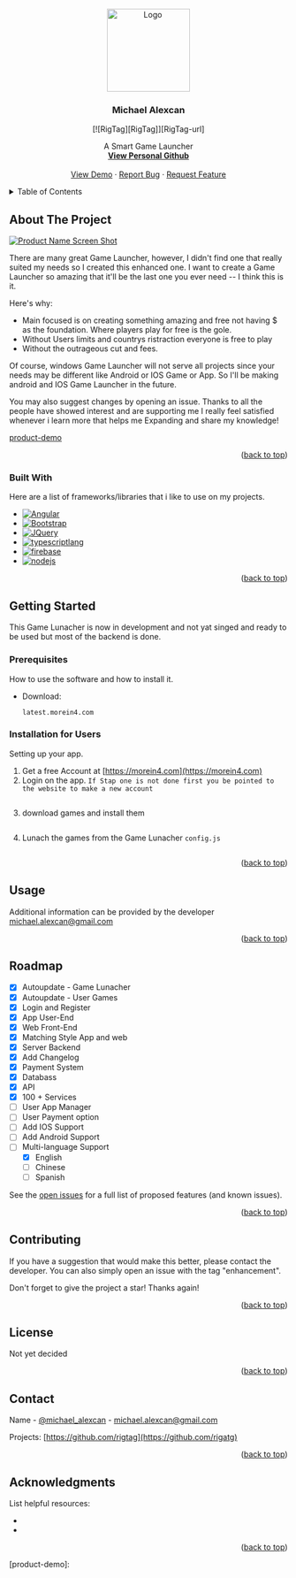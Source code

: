 <!-- PROJECT LOGO -->
<br />
<div align="center">
  <a href="https://github.com/rigtag">
    <img src="https://avatars.githubusercontent.com/u/24999330?s=400&u=3449d44cd6a25224f44f645fc4386e2ed9471958&v=4" alt="Logo" width="150" height="150">
  </a>

  <h3 align="center">Michael Alexcan</h3>
  [![RigTag][RigTag]][RigTag-url]

  <p align="center">
    A Smart Game Launcher
    <br />
    <a href="https://github.com/rigtag"><strong>View Personal Github</strong></a>
    <br />
    <br />
    <a href="morein4.com">View Demo</a>
    ·
    <a href="/issues">Report Bug</a>
    ·
    <a href="/issues">Request Feature</a>
  </p>
</div>



<!-- TABLE OF CONTENTS -->
<details>
  <summary>Table of Contents</summary>
  <ol>
    <li>
      <a href="#about-the-project">About The Project</a>
      <ul>
        <li><a href="#built-with">Built With</a></li>
      </ul>
    </li>
    <li>
      <a href="#getting-started">Getting Started</a>
      <ul>
        <li><a href="#prerequisites">Prerequisites</a></li>
        <li><a href="#installation">Installation</a></li>
      </ul>
    </li>
    
    
    <li><a href="#usage">Usage</a></li>
    <li><a href="#roadmap">Roadmap</a></li>
    <li><a href="#contributing">Contributing</a></li>
    <li><a href="#license">License</a></li>
    <li><a href="#contact">Contact</a></li>
    <li><a href="#acknowledgments">Acknowledgments</a></li>
  </ol>
</details>



<!-- ABOUT THE PROJECT -->
## About The Project

[![Product Name Screen Shot][product-screenshot]](https://morein4.com)

There are many great Game Launcher, however, I didn't find one that really suited my needs so I created this enhanced one. I want to create a Game Launcher so amazing that it'll be the last one you ever need -- I think this is it.

Here's why:
* Main focused is on creating something amazing and free not having $ as the foundation. Where players play for free is the gole.
* Without Users limits and countrys ristraction everyone is free to play
* Without the outrageous cut and fees.

Of course, windows Game Launcher will not serve all projects since your needs may be different like Android or IOS Game or App. So I'll be making android and IOS Game Launcher in the future. 

You may also suggest changes by opening an issue. Thanks to all the people have showed interest and are supporting me
I really feel satisfied whenever i learn more that helps me Expanding and share my knowledge!

[product-demo](https://morein4.com)

<p align="right">(<a href="#readme-top">back to top</a>)</p>



### Built With

Here are a list of frameworks/libraries that i like to use on my projects.


* [![Angular][Angular.io]][Angular-url]
* [![Bootstrap][Bootstrap.com]][Bootstrap-url]
* [![JQuery][JQuery.com]][JQuery-url]
* [![typescriptlang][typescriptlang.org]][typescriptlang-url]
* [![firebase][firebase.org]][firebase-url]
* [![nodejs][nodejs.org]][nodejs-url]


<p align="right">(<a href="#readme-top">back to top</a>)</p>



<!-- GETTING STARTED -->
## Getting Started
This Game Lunacher is now in development and not yat singed and ready to be used but most of the backend is done.


### Prerequisites

How to use the software and how to install it.
* Download: 
  ```url
  latest.morein4.com
  ```

### Installation for Users

Setting up your app.

1. Get a free Account at [https://morein4.com](https://morein4.com)
2. Login on the app. `If Stap one is not done first you be pointed to the website to make a new account`
   ```txt
   
   ```
3. download games and install them
   ```txt
   
   ```
4. Lunach the games from the Game Lunacher `config.js`
   ```txt
   
   ```

<p align="right">(<a href="#readme-top">back to top</a>)</p>



<!-- USAGE EXAMPLES -->
## Usage

Additional information can be provided by the developer michael.alexcan@gmail.com

<p align="right">(<a href="#readme-top">back to top</a>)</p>



<!-- ROADMAP -->
## Roadmap
- [x] Autoupdate - Game Lunacher
- [x] Autoupdate - User Games
- [x] Login and Register
- [x] App User-End
- [x] Web Front-End
- [x] Matching Style App and web
- [x] Server Backend
- [x] Add Changelog
- [x] Payment System
- [x] Databass
- [x] API
- [x] 100 + Services
- [ ] User App Manager 
- [ ] User Payment option
- [ ] Add IOS Support
- [ ] Add Android Support
- [ ] Multi-language Support
    - [x] English
    - [ ] Chinese
    - [ ] Spanish

See the [open issues](/issues) for a full list of proposed features (and known issues).

<p align="right">(<a href="#readme-top">back to top</a>)</p>



<!-- CONTRIBUTING -->
## Contributing

If you have a suggestion that would make this better, please contact the developer. You can also simply open an issue with the tag "enhancement".

Don't forget to give the project a star! Thanks again!

<p align="right">(<a href="#readme-top">back to top</a>)</p>



<!-- LICENSE -->
## License

Not yet decided

<p align="right">(<a href="#readme-top">back to top</a>)</p>



<!-- CONTACT -->
## Contact

Name - [@michael_alexcan](https://twitter.com/michael_alexcan) - michael.alexcan@gmail.com

Projects: [https://github.com/rigtag](https://github.com/rigatg)

<p align="right">(<a href="#readme-top">back to top</a>)</p>



<!-- ACKNOWLEDGMENTS -->
## Acknowledgments

List helpful resources:

* 
* 

<p align="right">(<a href="#readme-top">back to top</a>)</p>



<!-- MARKDOWN LINKS & IMAGES -->
<!-- https://www.markdownguide.org/basic-syntax/#reference-style-links -->

[product-screenshot]: https://morein4.com/assets/params/images/banners/Morein4_Banner.png


[RigTag]: https://img.shields.io/badge/RigTag-Michael%20Alexcan-green
[RigTag-url]: https://github.com/rigtag
[Angular.io]: https://img.shields.io/badge/Angular-DD0031?style=for-the-badge&logo=angular&logoColor=white
[Angular-url]: https://angular.io/
[Bootstrap.com]: https://img.shields.io/badge/Bootstrap-563D7C?style=for-the-badge&logo=bootstrap&logoColor=white
[Bootstrap-url]: https://getbootstrap.com
[JQuery.com]: https://img.shields.io/badge/jQuery-0769AD?style=for-the-badge&logo=jquery&logoColor=white
[JQuery-url]: https://jquery.com 

[typescriptlang.org]: https://img.shields.io/badge/typescriptlang-0469AD?style=for-the-badge&logo=typescript&logoColor=white
[typescriptlang-url]: https://typescriptlang.org 


[nodejs.org]: https://img.shields.io/badge/nodejs-0739AD?style=for-the-badge&logo=javascript&logoColor=white
[nodejs-url]: https://nodejs.org 


[firebase.org]: https://img.shields.io/badge/Firebase-sa39dD?style=for-the-badge&logo=Firebase&logoColor=white
[firebase-url]: https://firebase.org 


[product-demo]:
